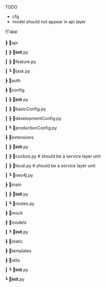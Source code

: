 TODO
- cfg
- model should not appear in api layer


📦app

 ┣ 📂api

 ┃ ┣ 📜__init__.py

 ┃ ┣ 📜feature.py

 ┃ ┗ 📜task.py

 ┣ 📂auth

 ┣ 📂config

 ┃ ┣ 📜__init__.py

 ┃ ┣ 📜basicConfig.py

 ┃ ┣ 📜developmentConfig.py

 ┃ ┗ 📜productionConfig.py

 ┣ 📂extensions

 ┃ ┣ 📜__init__.py

 ┃ ┣ 📜cuckoo.py # should be a service layer unit

 ┃ ┣ 📜local.py # should be a service layer unit

 ┃ ┗ 📜neo4j.py

 ┣ 📂main

 ┃ ┣ 📜__init__.py

 ┃ ┗ 📜routes.py

 ┣ 📂mock

 ┣ 📂models

 ┃ ┗ 📜__init__.py

 ┣ 📂static

 ┣ 📂templates

 ┣ 📂utils
 
 ┃ ┗ 📜__init__.py

 ┗ 📜__init__.py
